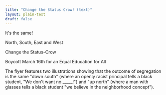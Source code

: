 ```yaml
---
title: "Change the Status Crow! (text)"
layout: plain-text
draft: false
---
```


It's the same!

North, South, East and West

Change the Status-Crow

Boycott March 16th for an Equal Education for All

The flyer features two illustrations showing that the outcome of segregation is the same "down south" (where an openly racist principal tells a black student, "We don't want no _____!") and "up north" (where a man with glasses tells a black student "we believe in the neighborhood concept").
